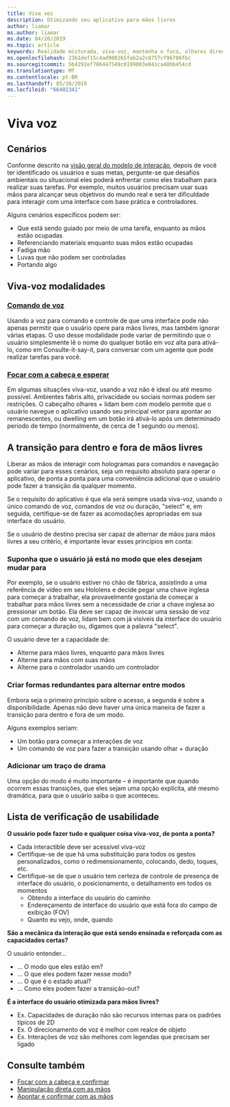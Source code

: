 ```yaml
---
title: Viva voz
description: Otimizando seu aplicativo para mãos livres
author: liamar
ms.author: liamar
ms.date: 04/20/2019
ms.topic: article
keywords: Realidade misturada, viva-voz, mantenha o foco, olhares direcionamento, interação, design
ms.openlocfilehash: 23b1def15c4ad900265fab2a2c8757cf96706fbc
ms.sourcegitcommit: 5b4292ef786447549c0199003e041ca48bb454cd
ms.translationtype: MT
ms.contentlocale: pt-BR
ms.lasthandoff: 05/30/2019
ms.locfileid: "66402341"
---
```

# <a name="hands-free"></a>Viva voz



## <a name="scenarios"></a>Cenários

Conforme descrito na [visão geral do modelo de interação](interaction-fundamentals.md), depois de você ter identificado os usuários e suas metas, pergunte-se que desafios ambientais ou situacional eles poderá enfrentar como eles trabalham para realizar suas tarefas. Por exemplo, muitos usuários precisam usar suas mãos para alcançar seus objetivos do mundo real e será ter dificuldade para interagir com uma interface com base prática e controladores. 

Alguns cenários específicos podem ser: 
* Que está sendo guiado por meio de uma tarefa, enquanto as mãos estão ocupadas
* Referenciando materiais enquanto suas mãos estão ocupadas
* Fadiga mão
* Luvas que não podem ser controladas
* Portando algo


## <a name="hands-free-modalities"></a>Viva-voz modalidades

### <a name="voice-commandingvoice-designmd"></a>[Comando de voz](voice-design.md)

Usando a voz para comando e controle de que uma interface pode não apenas permitir que o usuário opere para mãos livres, mas também ignorar várias etapas. O uso desse modalidade pode variar de permitindo que o usuário simplesmente lê o nome do qualquer botão em voz alta para ativá-lo, como em Consulte-it-say-it, para conversar com um agente que pode realizar tarefas para você.



### <a name="head-gaze-and-dwellgaze-and-dwellmd"></a>[Focar com a cabeça e esperar](gaze-and-dwell.md)

Em algumas situações viva-voz, usando a voz não é ideal ou até mesmo possível. Ambientes fabris alto, privacidade ou sociais normas podem ser restrições. O cabeçalho olhares + lidam bem com modelo permite que o usuário navegue o aplicativo usando seu principal vetor para apontar ao remanescentes, ou dwelling em um botão irá ativá-lo após um determinado período de tempo (normalmente, de cerca de 1 segundo ou menos). 


## <a name="transitioning-in-and-out-of-hands-free"></a>A transição para dentro e fora de mãos livres

Liberar as mãos de interagir com hologramas para comandos e navegação pode variar para esses cenários, seja um requisito absoluto para operar o aplicativo, de ponta a ponta para uma conveniência adicional que o usuário pode fazer a transição da qualquer momento. 

Se o requisito do aplicativo é que ela será sempre usada viva-voz, usando o único comando de voz, comandos de voz ou duração, "select" e, em seguida, certifique-se de fazer as acomodações apropriadas em sua interface do usuário. 

Se o usuário de destino precisa ser capaz de alternar de mãos para mãos livres a seu critério, é importante levar esses princípios em conta:

### <a name="assume-the-user-is-already-in-the-mode-that-they-want-to-switch-to"></a>Suponha que o usuário já está no modo que eles desejam mudar para
Por exemplo, se o usuário estiver no chão de fábrica, assistindo a uma referência de vídeo em seu Hololens e decide pegar uma chave inglesa para começar a trabalhar, ela provavelmente gostaria de começar a trabalhar para mãos livres sem a necessidade de criar a chave inglesa ao pressionar um botão. Ela deve ser capaz de invocar uma sessão de voz com um comando de voz, lidam bem com já visíveis da interface do usuário para começar a duração ou, digamos que a palavra "select".

O usuário deve ter a capacidade de: 
* Alterne para mãos livres, enquanto para mãos livres
* Alterne para mãos com suas mãos
* Alterne para o controlador usando um controlador 

### <a name="create-redundant-ways-to-switch-modes"></a>Criar formas redundantes para alternar entre modos
Embora seja o primeiro princípio sobre o acesso, a segunda é sobre a disponibilidade. Apenas não deve haver uma única maneira de fazer a transição para dentro e fora de um modo. 

Alguns exemplos seriam: 
* Um botão para começar a interações de voz
* Um comando de voz para fazer a transição usando olhar + duração

### <a name="add-a-dash-of-drama"></a>Adicionar um traço de drama
Uma opção do modo é muito importante – é importante que quando ocorrem essas transições, que eles sejam uma opção explícita, até mesmo dramática, para que o usuário saiba o que aconteceu. 


## <a name="usability-checklist"></a>Lista de verificação de usabilidade

**O usuário pode fazer tudo e qualquer coisa viva-voz, de ponta a ponta?**
* Cada interactible deve ser acessível viva-voz
* Certifique-se de que há uma substituição para todos os gestos personalizados, como o redimensionamento, colocando, dedo, toques, etc.
* Certifique-se de que o usuário tem certeza de controle de presença de interface do usuário, o posicionamento, o detalhamento em todos os momentos
    * Obtendo a interface do usuário do caminho
    * Endereçamento de interface do usuário que está fora do campo de exibição (FOV)
    * Quanto eu vejo, onde, quando

**São a mecânica da interação que está sendo ensinada e reforçada com as capacidades certas?**

O usuário entender...
* ... O modo que eles estão em?
* ... O que eles podem fazer nesse modo?
* ... O que é o estado atual?
* ... Como eles podem fazer a transição-out?
    
**É a interface do usuário otimizada para mãos livres?**   

* Ex. Capacidades de duração não são recursos internas para os padrões típicos de 2D
* Ex. O direcionamento de voz é melhor com realce de objeto
* Ex. Interações de voz são melhores com legendas que precisam ser ligado


## <a name="see-also"></a>Consulte também
* [Focar com a cabeça e confirmar](gaze-and-commit.md)
* [Manipulação direta com as mãos](direct-manipulation.md)
* [Apontar e confirmar com as mãos](point-and-commit.md)
